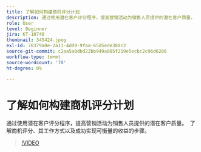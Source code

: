 ```yaml
---
title: 了解如何构建商机评分计划
description: 通过使用潜在客户评分程序，提高营销活动为销售人员提供的潜在客户质量。  了解商机评分、其工作方式以及成功实现可衡量的收益的步骤。
role: User
level: Beginner
jira: KT-10740
thumbnail: 345424.jpeg
exl-id: 70379a0e-2a11-4dd9-9faa-65d5ede388c2
source-git-commit: c2aa5a0dbd22bb949a865f219e5ecbc2c96d6286
workflow-type: tm+mt
source-wordcount: '78'
ht-degree: 0%

---
```


# 了解如何构建商机评分计划

通过使用潜在客户评分程序，提高营销活动为销售人员提供的潜在客户质量。  了解商机评分、其工作方式以及成功实现可衡量的收益的步骤。

>[!VIDEO](https://video.tv.adobe.com/v/345424/?quality=12&learn=on)
